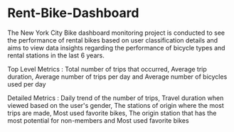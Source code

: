 # Rent-Bike-Dashboard
The New York City Bike dashboard monitoring project is conducted to see the performance of rental bikes based on user classification details and aims to view data insights regarding the performance of bicycle types and rental stations in the last 6 years.

Top Level Metrics : 
Total number of trips that occurred, Average trip duration, Average number of trips per day and Average number of bicycles used per day 

Detailed Metrics : 
Daily trend of the number of trips, Travel duration when viewed based on the user's gender, The stations of origin where the most trips are made, Most used favorite bikes, The origin station that has the most potential for non-members and Most used favorite bikes


